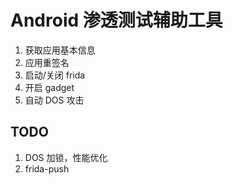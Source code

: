 # Android 渗透测试辅助工具

1. 获取应用基本信息
2. 应用重签名
3. 启动/关闭 frida
4. 开启 gadget
5. 自动 DOS 攻击

## TODO

1. DOS 加锁，性能优化
2. frida-push
 
